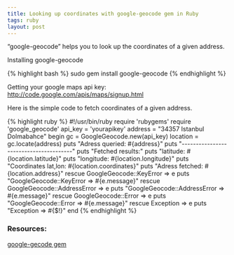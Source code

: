 ```yaml
---
title: Looking up coordinates with google-geocode gem in Ruby
tags: ruby
layout: post
---
```


“google-geocode” helps you to look up the coordinates of a given address.

Installing google-geocode

{% highlight bash %}
sudo gem install google-geocode
{% endhighlight %}

Getting your google maps api key: http://code.google.com/apis/maps/signup.html 

Here is the simple code to fetch coordinates of a given address.

{% highlight ruby %}
#!/usr/bin/ruby
require 'rubygems'
require 'google_geocode'
api_key = 'yourapikey'
address = "34357 Istanbul Dolmabahce"
begin
  gc = GoogleGeocode.new(api_key)
  location = gc.locate(address)
  puts "Adress queried: #{address}"
  puts "---------------------------------------"
  puts "Fetched results:"
  puts "latitude: #{location.latitude}"
  puts "longitude: #{location.longitude}"
  puts "Coordinates lat,lon: #{location.coordinates}"
  puts "Adress fetched: #{location.address}"
rescue GoogleGeocode::KeyError => e
  puts "GoogleGeocode::KeyError => #{e.message}"
rescue GoogleGeocode::AddressError => e 
  puts "GoogleGeocode::AddressError => #{e.message}"
rescue GoogleGeocode::Error => e
  puts "GoogleGeocode::Error => #{e.message}"
rescue Exception => e
  puts "Exception => #{$!}"
end
{% endhighlight %}

### Resources:

[google-gecode gem](http://dev.robotcoop.com/Libraries/google-geocode)
